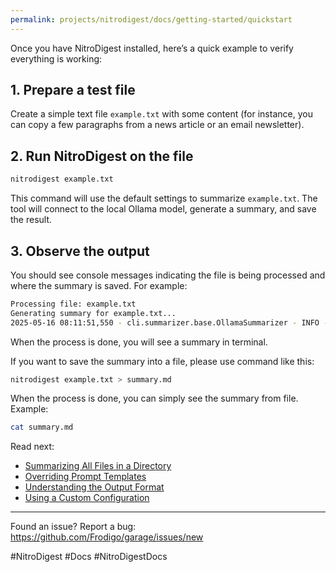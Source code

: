 ```yaml
---
permalink: projects/nitrodigest/docs/getting-started/quickstart
---
```

Once you have NitroDigest installed, here’s a quick example to verify everything is working:

## 1. Prepare a test file

Create a simple text file `example.txt` with some content (for instance, you can copy a few paragraphs from a news article or an email newsletter).

## 2. Run NitroDigest on the file

```bash
nitrodigest example.txt
```

This command will use the default settings to summarize `example.txt`. The tool will connect to the local Ollama model, generate a summary, and save the result.

## 3. Observe the output

You should see console messages indicating the file is being processed and where the summary is saved. For example:

```bash
Processing file: example.txt
Generating summary for example.txt...
2025-05-16 08:11:51,550 - cli.summarizer.base.OllamaSummarizer - INFO - Sending request to Ollama API using model mistral
```

When the process is done, you will see a summary in terminal.

If you want to save the summary into a file, please use command like this:

```bash
nitrodigest example.txt > summary.md
```

When the process is done, you can simply see the summary from file. Example:

```bash
cat summary.md
```

Read next:

- [Summarizing All Files in a Directory](Summarizing%20All%20Files%20in%20a%20Directory.md)
- [Overriding Prompt Templates](Overriding%20Prompt%20Templates.md)
- [Understanding the Output Format](Understanding%20the%20Output%20Format.md)
- [Using a Custom Configuration](Using%20a%20Custom%20Configuration.md)

---
Found an issue? Report a bug: <https://github.com/Frodigo/garage/issues/new>

#NitroDigest #Docs #NitroDigestDocs
